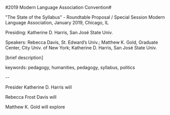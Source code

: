 #2019 Modern Language Association Convention#

"The State of the Syllabus" - Roundtable Proposal / Special Session
Modern Language Association, January 2019, Chicago, IL

Presiding: Katherine D. Harris, San José State Univ.

Speakers: Rebecca Davis, St. Edward’s Univ.; Matthew K. Gold, Graduate Center, City Univ. of New York; Katherine D. Harris, San José State Univ.

[brief description]

keywords:  pedagogy,  humanities, pedagogy, syllabus, politics

--

Presider Katherine D. Harris will 

Rebecca Frost Davis will 

Matthew K. Gold will explore 

